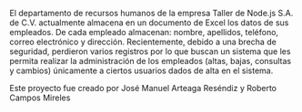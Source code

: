 El departamento de recursos humanos de la empresa Taller de Node.js S.A. de C.V. actualmente
almacena en un documento de Excel los datos de sus empleados. De cada empleado almacenan:
nombre, apellidos, teléfono, correo electrónico y dirección. Recientemente, debido a una brecha de
seguridad, perdieron varios registros por lo que buscan un sistema que les permita realizar la
administración de los empleados (altas, bajas, consultas y cambios) únicamente a ciertos usuarios
dados de alta en el sistema.

Este proyecto fue creado por José Manuel Arteaga Reséndiz y Roberto Campos Mireles